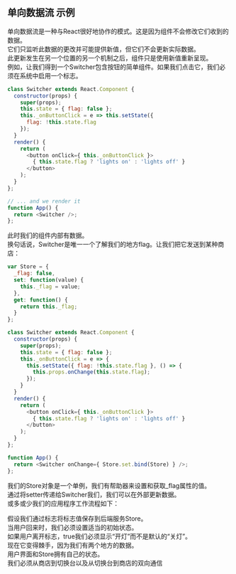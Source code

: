 ## 单向数据流 示例


单向数据流是一种与React很好地协作的模式。这是因为组件不会修改它们收到的数据。<br>
它们只监听此数据的更改并可能提供新值，但它们不会更新实际数据。<br>
此更新发生在另一个位置的另一个机制之后，组件只是使用新值重新呈现。<br>
例如，让我们得到一个Switcher包含按钮的简单组件。如果我们点击它，我们必须在系统中启用一个标志。<br>

```javascript
class Switcher extends React.Component {
  constructor(props) {
    super(props);
    this.state = { flag: false };
    this._onButtonClick = e => this.setState({
      flag: !this.state.flag
    });
  }
  render() {
    return (
      <button onClick={ this._onButtonClick }>
        { this.state.flag ? 'lights on' : 'lights off' }
      </button>
    );
  }
};

// ... and we render it
function App() {
  return <Switcher />;
};
```

此时我们的组件内部有数据。<br>
换句话说，Switcher是唯一一个了解我们的地方flag。让我们把它发送到某种商店：

```js
var Store = {
  _flag: false,
  set: function(value) {
    this._flag = value;
  },
  get: function() {
    return this._flag;
  }
};

class Switcher extends React.Component {
  constructor(props) {
    super(props);
    this.state = { flag: false };
    this._onButtonClick = e => {
      this.setState({ flag: !this.state.flag }, () => {
        this.props.onChange(this.state.flag);
      });
    }
  }
  render() {
    return (
      <button onClick={ this._onButtonClick }>
        { this.state.flag ? 'lights on' : 'lights off' }
      </button>
    );
  }
};

function App() {
  return <Switcher onChange={ Store.set.bind(Store) } />;
};
```
我们的Store对象是一个单例，我们有帮助器来设置和获取_flag属性的值。<br>
通过将setter传递给Switcher我们，我们可以在外部更新数据。<br>
或多或少我们的应用程序工作流程如下：

假设我们通过标志将标志值保存到后端服务Store。<br>
当用户回来时，我们必须设置适当的初始状态。<br>
如果用户离开标志，true我们必须显示“开灯”而不是默认的“关灯”。<br>
现在它变得棘手，因为我们有两个地方的数据。<br>
用户界面和Store拥有自己的状态。<br>
我们必须从商店到切换台以及从切换台到商店的双向通信

